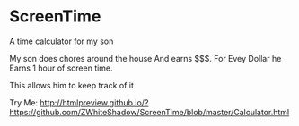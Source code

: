 # ScreenTime
A time calculator for my son

My son does chores around the house
And earns $$$. For Evey Dollar he
Earns 1 hour of screen time.

This allows him to keep track of it

Try Me: http://htmlpreview.github.io/?https://github.com/ZWhiteShadow/ScreenTime/blob/master/Calculator.html
